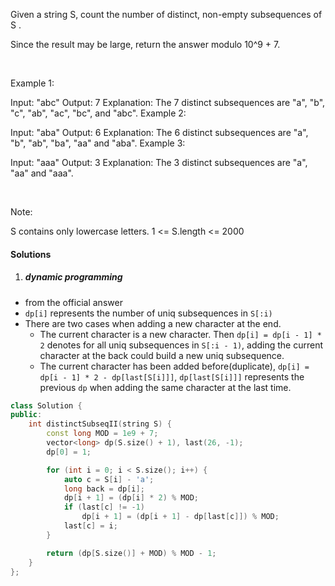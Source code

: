 Given a string S, count the number of distinct, non-empty subsequences of S .

Since the result may be large, return the answer modulo 10^9 + 7.

 

Example 1:

Input: "abc"
Output: 7
Explanation: The 7 distinct subsequences are "a", "b", "c", "ab", "ac", "bc", and "abc".
Example 2:

Input: "aba"
Output: 6
Explanation: The 6 distinct subsequences are "a", "b", "ab", "ba", "aa" and "aba".
Example 3:

Input: "aaa"
Output: 3
Explanation: The 3 distinct subsequences are "a", "aa" and "aaa".
 

 

Note:

S contains only lowercase letters.
1 <= S.length <= 2000

#### Solutions

1. ##### dynamic programming

- from the official answer
- `dp[i]` represents the number of uniq subsequences in `S[:i)`
- There are two cases when adding a new character at the end.
    - The current character is a new character. Then `dp[i] = dp[i - 1] * 2` denotes for all uniq subsequences in `S[:i - 1)`, adding the current character at the back could build a new uniq subsequence.
    - The current character has been added before(duplicate), `dp[i] = dp[i - 1] * 2 - dp[last[S[i]]]`, `dp[last[S[i]]]` represents the previous `dp` when adding the same character at the last time.

```c++
class Solution {
public:
    int distinctSubseqII(string S) {
        const long MOD = 1e9 + 7;
        vector<long> dp(S.size() + 1), last(26, -1);
        dp[0] = 1;

        for (int i = 0; i < S.size(); i++) {
            auto c = S[i] - 'a';
            long back = dp[i];
            dp[i + 1] = (dp[i] * 2) % MOD;
            if (last[c] != -1)
                dp[i + 1] = (dp[i + 1] - dp[last[c]]) % MOD;
            last[c] = i;
        }

        return (dp[S.size()] + MOD) % MOD - 1;
    }
};
```